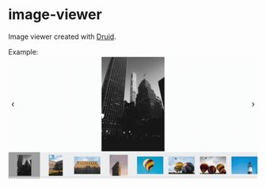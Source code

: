 # image-viewer
Image viewer created with [Druid](https://github.com/linebender/druid).

Example:
![Example of app](image-viewer-example.gif)
